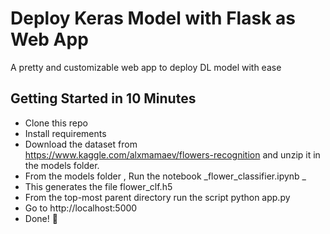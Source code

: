 # Deploy Keras Model with Flask as Web App 

A pretty and customizable web app to deploy  DL model with ease


## Getting Started in 10 Minutes

- Clone this repo 
- Install requirements
- Download the dataset from https://www.kaggle.com/alxmamaev/flowers-recognition and unzip it in the models folder.
- From the models folder , Run the notebook _flower_classifier.ipynb _
- This generates the file flower_clf.h5 
- From the top-most parent directory run the script python app.py
- Go to http://localhost:5000
- Done! :tada:

